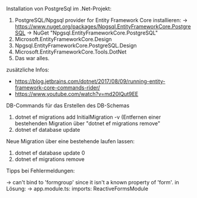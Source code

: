 Installation von PostgreSql im .Net-Projekt:

1. PostgreSQL/Npgsql provider for Entity Framework Core installieren:
   -> https://www.nuget.org/packages/Npgsql.EntityFrameworkCore.PostgreSQL
   -> NuGet "Npgsql.EntityFrameworkCore.PostgreSQL"
3. Microsoft.EntityFrameworkCore.Design
4. Npgsql.EntityFrameworkCore.PostgreSQL.Design
5. Microsoft.EntityFrameworkCore.Tools.DotNet 
6. Das war alles. 

zusätzliche Infos: 
- https://blog.jetbrains.com/dotnet/2017/08/09/running-entity-framework-core-commands-rider/
- https://www.youtube.com/watch?v=md20lQut9EE

DB-Commands für das Erstellen des DB-Schemas
1. dotnet ef migrations add InitialMigration -v  (Entfernen einer bestehenden Migration über "dotnet ef migrations remove"
2. dotnet ef database update

Neue Migration über eine bestehende laufen lassen:
1. dotnet ef database update 0
2. dotnet ef migrations remove


Tipps bei Fehlermeldungen:

-> can't bind to 'formgroup' since it isn't a known property of 'form'. in
Lösung:
-> app.module.ts: imports: ReactiveFormsModule
